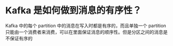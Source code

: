 # Kafka 是如何做到消息的有序性？

Kafka 中的每个 partition 中的消息在写入时都是有序的，而且单独一个 partition 只能由一个消费者来消费，可以在里面保证消息的顺序性。但是分区之间的消息是不保证有序的